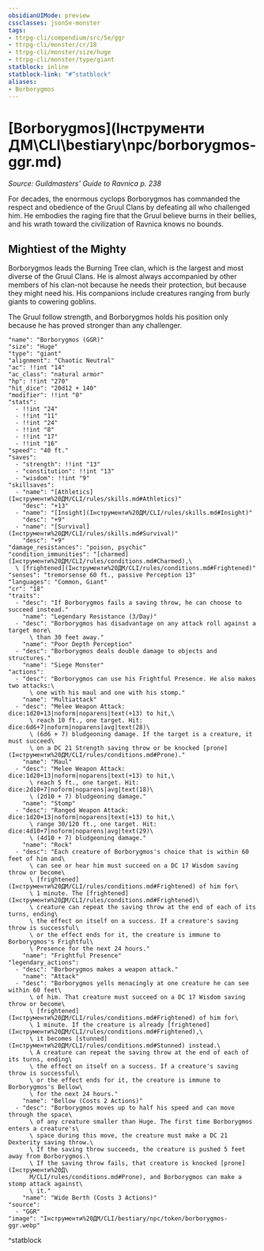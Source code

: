 ```yaml
---
obsidianUIMode: preview
cssclasses: json5e-monster
tags:
- ttrpg-cli/compendium/src/5e/ggr
- ttrpg-cli/monster/cr/18
- ttrpg-cli/monster/size/huge
- ttrpg-cli/monster/type/giant
statblock: inline
statblock-link: "#^statblock"
aliases:
- Borborygmos
---
```

# [Borborygmos](Інструменти ДМ\CLI\bestiary\npc/borborygmos-ggr.md)
*Source: Guildmasters' Guide to Ravnica p. 238*  

For decades, the enormous cyclops Borborygmos has commanded the respect and obedience of the Gruul Clans by defeating all who challenged him. He embodies the raging fire that the Gruul believe burns in their bellies, and his wrath toward the civilization of Ravnica knows no bounds.

## Mightiest of the Mighty

Borborygmos leads the Burning Tree clan, which is the largest and most diverse of the Gruul Clans. He is almost always accompanied by other members of his clan-not because he needs their protection, but because they might need his. His companions include creatures ranging from burly giants to cowering goblins.

The Gruul follow strength, and Borborygmos holds his position only because he has proved stronger than any challenger.

```statblock
"name": "Borborygmos (GGR)"
"size": "Huge"
"type": "giant"
"alignment": "Chaotic Neutral"
"ac": !!int "14"
"ac_class": "natural armor"
"hp": !!int "270"
"hit_dice": "20d12 + 140"
"modifier": !!int "0"
"stats":
  - !!int "24"
  - !!int "11"
  - !!int "24"
  - !!int "8"
  - !!int "17"
  - !!int "16"
"speed": "40 ft."
"saves":
  - "strength": !!int "13"
  - "constitution": !!int "13"
  - "wisdom": !!int "9"
"skillsaves":
  - "name": "[Athletics](Інструменти%20ДМ/CLI/rules/skills.md#Athletics)"
    "desc": "+13"
  - "name": "[Insight](Інструменти%20ДМ/CLI/rules/skills.md#Insight)"
    "desc": "+9"
  - "name": "[Survival](Інструменти%20ДМ/CLI/rules/skills.md#Survival)"
    "desc": "+9"
"damage_resistances": "poison, psychic"
"condition_immunities": "[charmed](Інструменти%20ДМ/CLI/rules/conditions.md#Charmed),\
  \ [frightened](Інструменти%20ДМ/CLI/rules/conditions.md#Frightened)"
"senses": "tremorsense 60 ft., passive Perception 13"
"languages": "Common, Giant"
"cr": "18"
"traits":
  - "desc": "If Borborygmos fails a saving throw, he can choose to succeed instead."
    "name": "Legendary Resistance (3/Day)"
  - "desc": "Borborygmos has disadvantage on any attack roll against a target more\
      \ than 30 feet away."
    "name": "Poor Depth Perception"
  - "desc": "Borborygmos deals double damage to objects and structures."
    "name": "Siege Monster"
"actions":
  - "desc": "Borborygmos can use his Frightful Presence. He also makes two attacks:\
      \ one with his maul and one with his stomp."
    "name": "Multiattack"
  - "desc": "Melee Weapon Attack: dice:1d20+13|noform|noparens|text(+13) to hit,\
      \ reach 10 ft., one target. Hit: dice:6d6+7|noform|noparens|avg|text(28)\
      \ (6d6 + 7) bludgeoning damage. If the target is a creature, it must succeed\
      \ on a DC 21 Strength saving throw or be knocked [prone](Інструменти%20ДМ/CLI/rules/conditions.md#Prone)."
    "name": "Maul"
  - "desc": "Melee Weapon Attack: dice:1d20+13|noform|noparens|text(+13) to hit,\
      \ reach 5 ft., one target. Hit: dice:2d10+7|noform|noparens|avg|text(18)\
      \ (2d10 + 7) bludgeoning damage."
    "name": "Stomp"
  - "desc": "Ranged Weapon Attack: dice:1d20+13|noform|noparens|text(+13) to hit,\
      \ range 30/120 ft., one target. Hit: dice:4d10+7|noform|noparens|avg|text(29)\
      \ (4d10 + 7) bludgeoning damage."
    "name": "Rock"
  - "desc": "Each creature of Borborygmos's choice that is within 60 feet of him and\
      \ can see or hear him must succeed on a DC 17 Wisdom saving throw or become\
      \ [frightened](Інструменти%20ДМ/CLI/rules/conditions.md#Frightened) of him for\
      \ 1 minute. The [frightened](Інструменти%20ДМ/CLI/rules/conditions.md#Frightened)\
      \ creature can repeat the saving throw at the end of each of its turns, ending\
      \ the effect on itself on a success. If a creature's saving throw is successful\
      \ or the effect ends for it, the creature is immune to Borborygmos's Frightful\
      \ Presence for the next 24 hours."
    "name": "Frightful Presence"
"legendary_actions":
  - "desc": "Borborygmos makes a weapon attack."
    "name": "Attack"
  - "desc": "Borborygmos yells menacingly at one creature he can see within 60 feet\
      \ of him. That creature must succeed on a DC 17 Wisdom saving throw or become\
      \ [frightened](Інструменти%20ДМ/CLI/rules/conditions.md#Frightened) of him for\
      \ 1 minute. If the creature is already [frightened](Інструменти%20ДМ/CLI/rules/conditions.md#Frightened),\
      \ it becomes [stunned](Інструменти%20ДМ/CLI/rules/conditions.md#Stunned) instead.\
      \ A creature can repeat the saving throw at the end of each of its turns, ending\
      \ the effect on itself on a success. If a creature's saving throw is successful\
      \ or the effect ends for it, the creature is immune to Borborygmos's Bellow\
      \ for the next 24 hours."
    "name": "Bellow (Costs 2 Actions)"
  - "desc": "Borborygmos moves up to half his speed and can move through the space\
      \ of any creature smaller than Huge. The first time Borborygmos enters a creature's\
      \ space during this move, the creature must make a DC 21 Dexterity saving throw.\
      \ If the saving throw succeeds, the creature is pushed 5 feet away from Borborygmos.\
      \ If the saving throw fails, that creature is knocked [prone](Інструменти%20Д\
      М/CLI/rules/conditions.md#Prone), and Borborygmos can make a stomp attack against\
      \ it."
    "name": "Wide Berth (Costs 3 Actions)"
"source":
  - "GGR"
"image": "Інструменти%20ДМ/CLI/bestiary/npc/token/borborygmos-ggr.webp"
```
^statblock